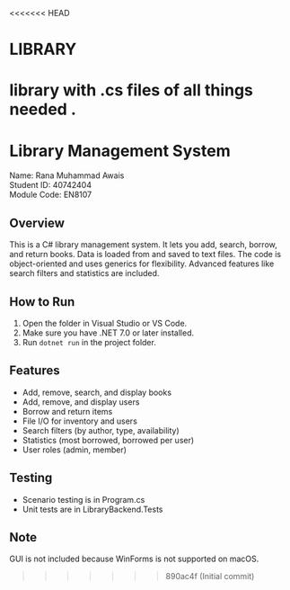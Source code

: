 <<<<<<< HEAD
# LIBRARY
library with .cs files of all things needed . 
=======
# Library Management System

Name: Rana Muhammad Awais  
Student ID: 40742404  
Module Code: EN8107

## Overview

This is a C# library management system. It lets you add, search, borrow, and return books. Data is loaded from and saved to text files. The code is object-oriented and uses generics for flexibility. Advanced features like search filters and statistics are included.

## How to Run

1. Open the folder in Visual Studio or VS Code.
2. Make sure you have .NET 7.0 or later installed.
3. Run `dotnet run` in the project folder.

## Features
- Add, remove, search, and display books
- Add, remove, and display users
- Borrow and return items
- File I/O for inventory and users
- Search filters (by author, type, availability)
- Statistics (most borrowed, borrowed per user)
- User roles (admin, member)

## Testing
- Scenario testing is in Program.cs
- Unit tests are in LibraryBackend.Tests

## Note
GUI is not included because WinForms is not supported on macOS.
>>>>>>> 890ac4f (Initial commit)

